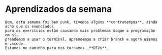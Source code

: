 #   Aprendizados da semana

    Bom, esta semana foi bem punk, tivemos alguns **contratempos**, ainda acho que os enunciados
    para os exercícios estão causando mais problemas doque a programação em sí.
    prendemos a usar o terminal, aprendemos a criar branch e agora usamos o vscode.
    Estamos no caminho para nos tornamos _**DEVs**_

